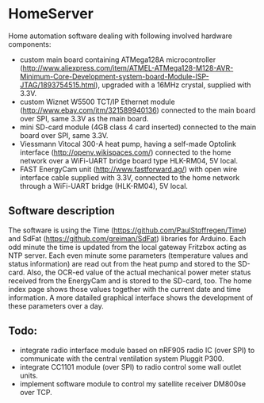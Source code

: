 HomeServer
==========

Home automation software dealing with following involved hardware components:
- custom main board containing ATMega128A microcontroller (http://www.aliexpress.com/item/ATMEL-ATMega128-M128-AVR-Minimum-Core-Development-system-board-Module-ISP-JTAG/1893754515.html), upgraded with a 16MHz crystal, supplied with 3.3V.
- custom Wiznet W5500 TCT/IP Ethernet module (http://www.ebay.com/itm/321589940136) connected to the main board over SPI, same 3.3V as the main board.
- mini SD-card module (4GB class 4 card inserted) connected to the main board over SPI, same 3.3V.
- Viessmann Vitocal 300-A heat pump, having a self-made Optolink interface (http://openv.wikispaces.com/) connected to the home network over a WiFi-UART bridge board type HLK-RM04, 5V local.
- FAST EnergyCam unit (http://www.fastforward.ag/) with open wire interface cable supplied with 3.3V, connected to the home network through a WiFi-UART bridge (HLK-RM04), 5V local.

Software description
--------------------
The software is using the Time (https://github.com/PaulStoffregen/Time) and SdFat (https://github.com/greiman/SdFat) libraries for Arduino.
Each odd minute the time is updated from the local gateway Fritzbox acting as NTP server.
Each even minute some parameters (temperature values and status information) are read out from the heat pump and stored to the SD-card. Also, the OCR-ed value of the actual mechanical power meter status received from the EnergyCam and is stored to the SD-card, too.
The home index page shows those values together with the current date and time information.
A more datailed graphical interface shows the development of these parameters over a day.

Todo:
----
- integrate radio interface module based on nRF905 radio IC (over SPI) to communicate with the central ventilation system Pluggit P300.
- integrate CC1101 module (over SPI) to radio control some wall outlet units.
- implement software module to control my satellite receiver DM800se over TCP.

